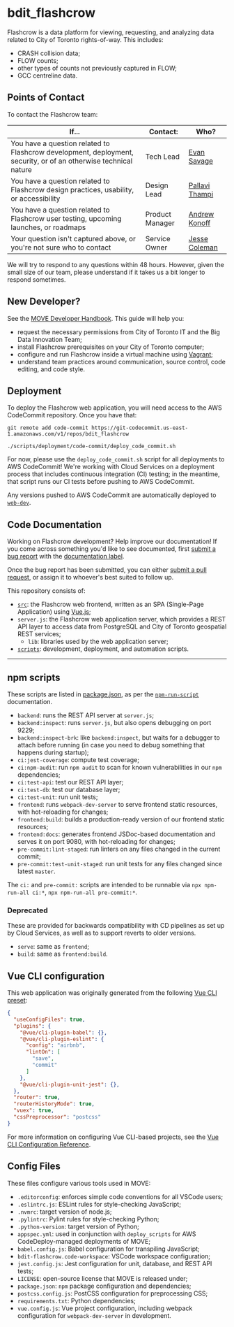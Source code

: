 # bdit_flashcrow

Flashcrow is a data platform for viewing, requesting, and analyzing data related to City of Toronto rights-of-way.  This includes:

- CRASH collision data;
- FLOW counts;
- other types of counts not previously captured in FLOW;
- GCC centreline data.

## Points of Contact

To contact the Flashcrow team:

| If... | Contact: | Who? |
| --- | --- | --- |
| You have a question related to Flashcrow development, deployment, security, or of an otherwise technical nature | Tech Lead | [Evan Savage](mailto:Evan.Savage@toronto.ca) |
| You have a question related to Flashcrow design practices, usability, or accessibility | Design Lead | [Pallavi Thampi](mailto:Pallavi.Thampi@toronto.ca) |
| You have a question related to Flashcrow user testing, upcoming launches, or roadmaps | Product Manager | [Andrew Konoff](mailto:Andrew.Konoff@toronto.ca) |
| Your question isn't captured above, or you're not sure who to contact | Service Owner | [Jesse Coleman](mailto:Jesse.Coleman@toronto.ca) |

We will try to respond to any questions within 48 hours.  However, given the small size of our team, please understand if it takes us a bit longer to respond sometimes.

## New Developer?

See the [MOVE Developer Handbook](https://www.notion.so/bditto/MOVE-Developer-Handbook-182de05ad8a94888b52ccc68093a497a).  This guide will help you:

- request the necessary permissions from City of Toronto IT and the Big Data Innovation Team;
- install Flashcrow prerequisites on your City of Toronto computer;
- configure and run Flashcrow inside a virtual machine using [Vagrant](https://www.vagrantup.com/);
- understand team practices around communication, source control, code editing, and code style.

## Deployment

To deploy the Flashcrow web application, you will need access to the AWS CodeCommit repository.  Once you have that:

```
git remote add code-commit https://git-codecommit.us-east-1.amazonaws.com/v1/repos/bdit_flashcrow

./scripts/deployment/code-commit/deploy_code_commit.sh
```

For now, please use the `deploy_code_commit.sh` script for all deployments to AWS CodeCommit!  We're working with Cloud Services on a deployment process that includes continuous integration (CI) testing; in the meantime, that script runs our CI tests before pushing to AWS CodeCommit.

Any versions pushed to AWS CodeCommit are automatically deployed to [`web-dev`](https://move.intra.dev-toronto.ca).

## Code Documentation

Working on Flashcrow development?  Help improve our documentation!  If you come across something you'd like to see documented, first [submit a bug report](https://github.com/CityofToronto/bdit_flashcrow/issues/new/choose) with the [documentation label](https://github.com/CityofToronto/bdit_flashcrow/labels/documentation).

Once the bug report has been submitted, you can either [submit a pull request](https://github.com/CityofToronto/bdit_flashcrow/pulls), or assign it to whoever's best suited to follow up.

This repository consists of:

- [`src`](src/README.md): the Flashcrow web frontend, written as an SPA (Single-Page Application) using [Vue.js](https://vuejs.org/);
- `server.js`: the Flashcrow web application server, which provides a REST API layer to access data from PostgreSQL and City of Toronto geospatial REST services;
  - `lib`: libraries used by the web application server;
- [`scripts`](scripts/README.md): development, deployment, and automation scripts.

---

## npm scripts

These scripts are listed in [package.json](package.json), as per the [`npm-run-script`](https://docs.npmjs.com/cli/run-script) documentation.

- `backend`: runs the REST API server at `server.js`;
- `backend:inspect`: runs `server.js`, but also opens debugging on port 9229;
- `backend:inspect-brk`: like `backend:inspect`, but waits for a debugger to attach before running (in case you need to debug something that happens during startup);
- `ci:jest-coverage`: compute test coverage;
- `ci:npm-audit`: run `npm audit` to scan for known vulnerabilities in our `npm` dependencies;
- `ci:test-api`: test our REST API layer;
- `ci:test-db`: test our database layer;
- `ci:test-unit`: run unit tests;
- `frontend`: runs `webpack-dev-server` to serve frontend static resources, with hot-reloading for changes;
- `frontend:build`: builds a production-ready version of our frontend static resources;
- `frontend:docs`: generates frontend JSDoc-based documentation and serves it on port 9080, with hot-reloading for changes;
- `pre-commit:lint-staged`: run linters on any files changed in the current commit;
- `pre-commit:test-unit-staged`: run unit tests for any files changed since latest `master`.

The `ci:` and `pre-commit:` scripts are intended to be runnable via `npx npm-run-all ci:*`, `npx npm-run-all pre-commit:*`.

### Deprecated

These are provided for backwards compatibility with CD pipelines as set up by Cloud Services, as well as to support reverts to older versions.

- `serve`: same as `frontend`;
- `build`: same as `frontend:build`.

## Vue CLI configuration

This web application was originally generated from the following [Vue CLI preset](https://cli.vuejs.org/guide/creating-a-project.html#vue-create):

```json
{
  "useConfigFiles": true,
  "plugins": {
    "@vue/cli-plugin-babel": {},
    "@vue/cli-plugin-eslint": {
      "config": "airbnb",
      "lintOn": [
        "save",
        "commit"
      ]
    },
    "@vue/cli-plugin-unit-jest": {},
  },
  "router": true,
  "routerHistoryMode": true,
  "vuex": true,
  "cssPreprocessor": "postcss"
}
```

For more information on configuring Vue CLI-based projects, see the [Vue CLI Configuration Reference](https://cli.vuejs.org/config/).

## Config Files

These files configure various tools used in MOVE:

- `.editorconfig`: enforces simple code conventions for all VSCode users;
- `.eslintrc.js`: ESLint rules for style-checking JavaScript;
- `.nvmrc`: target version of node.js;
- `.pylintrc`: Pylint rules for style-checking Python;
- `.python-version`: target version of Python;
- `appspec.yml`: used in conjunction with `deploy_scripts` for AWS CodeDeploy-managed deployments of MOVE;
- `babel.config.js`: Babel configuration for transpiling JavaScript;
- `bdit-flashcrow.code-workspace`: VSCode workspace configuration;
- `jest.config.js`: Jest configuration for unit, database, and REST API tests;
- `LICENSE`: open-source license that MOVE is released under;
- `package.json`: `npm` package configuration and dependencies;
- `postcss.config.js`: PostCSS configuration for preprocessing CSS;
- `requirements.txt`: Python dependencies;
- `vue.config.js`: Vue project configuration, including webpack configuration for `webpack-dev-server` in development.
